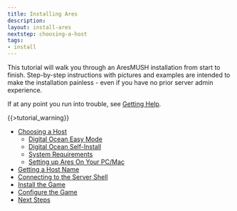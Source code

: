 ```yaml
---
title: Installing Ares
description:
layout: install-ares
nextstep: choosing-a-host
tags: 
- install
---
```


This tutorial will walk you through an AresMUSH installation from start to finish. Step-by-step instructions with pictures and examples are intended to make the installation painless - even if you have no prior server admin experience.

If at any point you run into trouble, see [Getting Help](/feedback).

{{>tutorial_warning}}


* [Choosing a Host](/tutorials/install/choosing-a-host)
    * [Digital Ocean Easy Mode](/tutorials/install/easy-mode)
    * [Digital Ocean Self-Install](/tutorials/install/digital-ocean)
    * [System Requirements](/tutorials/install/system-requirements)
    * [Setting up Ares On Your PC/Mac](/tutorials/code/local-setup)
* [Getting a Host Name](/tutorials/install/getting-a-hostname)
* [Connecting to the Server Shell](/tutorials/install/server-shell)
* [Install the Game](/tutorials/install/install-game)
* [Configure the Game](/tutorials/install/basic-config)
* [Next Steps](/tutorials/install/next-steps)
